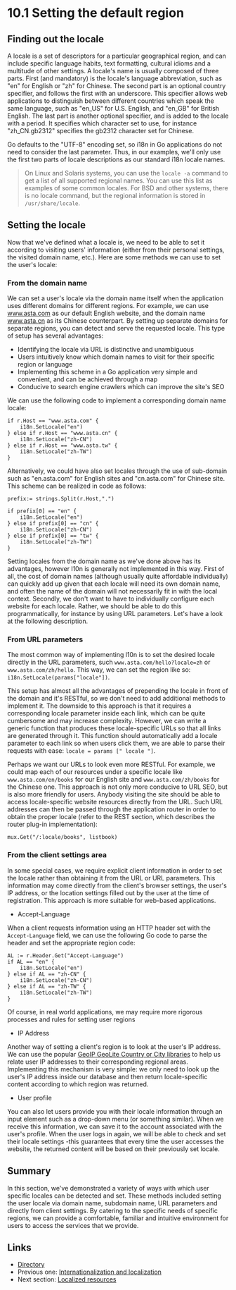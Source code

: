 # 10.1 Setting the default region

## Finding out the locale

A locale is a set of descriptors for a particular geographical region, and can include specific language habits, text formatting, cultural idioms and a multitude of other settings. A locale's name is usually composed of three parts. First (and mandatory) is the locale's language abbreviation, such as "en" for English or "zh" for Chinese. The second part is an optional country specifier, and follows the first with an underscore. This specifier allows web applications to distinguish between different countries which speak the same language, such as "en_US" for U.S. English, and "en_GB" for British English. The last part is another optional specifier, and is added to the locale with a period. It specifies which character set to use, for instance "zh_CN.gb2312" specifies the gb2312 character set for Chinese.

Go defaults to the "UTF-8" encoding set, so i18n in Go applications do not need to consider the last parameter. Thus, in our examples, we'll only use the first two parts of locale descriptions as our standard i18n locale names. 

> On Linux and Solaris systems, you can use the `locale -a` command to get a list of all supported regional names. You can use this list as examples of some common locales. For BSD and other systems, there is no locale command, but the regional information is stored in `/usr/share/locale`.

## Setting the locale

Now that we've defined what a locale is, we need to be able to set it according to visiting users' information (either from their personal settings, the visited domain name, etc.). Here are some methods we can use to set the user's locale: 

### From the domain name

We can set a user's locale via the domain name itself when the application uses different domains for different regions. For example, we can use www.asta.com as our default English website, and the domain name www.asta.cn as its Chinese counterpart. By setting up separate domains for separate regions, you can detect and serve the requested locale. This type of setup has several advantages:

- Identifying the locale via URL is distinctive and unambiguous 
- Users intuitively know which domain names to visit for their specific region or language 
- Implementing this scheme in a Go application very simple and convenient, and can be achieved through a map
- Conducive to search engine crawlers which can improve the site's SEO

We can use the following code to implement a corresponding domain name locale:

	if r.Host == "www.asta.com" {
		i18n.SetLocale("en")
	} else if r.Host == "www.asta.cn" {
		i18n.SetLocale("zh-CN")
	} else if r.Host == "www.asta.tw" {
		i18n.SetLocale("zh-TW")
	}

Alternatively, we could have also set locales through the use of sub-domain such as "en.asta.com" for English sites and "cn.asta.com" for Chinese site. This scheme can be realized in code as follows:

	prefix:= strings.Split(r.Host,".")

	if prefix[0] == "en" {
		i18n.SetLocale("en")
	} else if prefix[0] == "cn" {
		i18n.SetLocale("zh-CN")
	} else if prefix[0] == "tw" {
		i18n.SetLocale("zh-TW")
	}

Setting locales from the domain name as we've done above has its advantages, however l10n is generally not implemented in this way. First of all, the cost of domain names (although usually quite affordable individually) can quickly add up given that each locale will need its own domain name, and often the name of the domain will not necessarily fit in with the local context. Secondly, we don't want to have to individually configure each website for each locale. Rather, we should be able to do this programmatically, for instance by using URL parameters. Let's have a look at the following description.

### From URL parameters 

The most common way of implementing l10n is to set the desired locale directly in the URL parameters, such `www.asta.com/hello?locale=zh` or `www.asta.com/zh/hello`. This way, we can set the region like so: `i18n.SetLocale(params["locale"])`.

This setup has almost all the advantages of prepending the locale in front of the domain and it's RESTful, so we don't need to add additional methods to implement it. The downside to this approach is that it requires a corresponding locale parameter inside each link, which can be quite cumbersome and may increase complexity. However, we can write a generic function that produces these locale-specific URLs so that all links are generated through it. This function should automatically add a locale parameter to each link so when users click them, we are able to parse their requests with ease: `locale = params [" locale "]`.

Perhaps we want our URLs to look even more RESTful. For example, we could map each of our resources under a specific locale like `www.asta.com/en/books` for our English site and `www.asta.com/zh/books` for the Chinese one. This approach is not only more conducive to URL SEO, but is also more friendly for users. Anybody visiting the site should be able to access locale-specific website resources directly from the URL. Such URL addresses can then be passed through the application router in order to obtain the proper locale (refer to the REST section, which describes the router plug-in implementation):

	mux.Get("/:locale/books", listbook)

### From the client settings area

In some special cases, we require explicit client information in order to set the locale rather than obtaining it from the URL or URL parameters. This information may come directly from the client's browser settings, the user's IP address, or the location settings filled out by the user at the time of registration. This approach is more suitable for web-based applications.

- Accept-Language

When a client requests information using an HTTP header set with the `Accept-Language` field, we can use the following Go code to parse the header and set the appropriate region code: 

	AL := r.Header.Get("Accept-Language")
	if AL == "en" {
		i18n.SetLocale("en")
	} else if AL == "zh-CN" {
		i18n.SetLocale("zh-CN")
	} else if AL == "zh-TW" {
		i18n.SetLocale("zh-TW")
	}

Of course, in real world applications, we may require more rigorous processes and rules for setting user regions 

- IP Address

Another way of setting a client's region is to look at the user's IP address. We can use the popular [GeoIP GeoLite Country or City libraries](http://dev.maxmind.com/geoip/legacy/geolite/) to help us relate user IP addresses to their corresponding regional areas. Implementing this mechanism is very simple: we only need to look up the user's IP address inside our database and then return locale-specific content according to which region was returned. 

- User profile

You can also let users provide you with their locale information through an input element such as a drop-down menu (or something similar). When we receive this information, we can save it to the account associated with the user's profile. When the user logs in again, we will be able to check and set their locale settings -this guarantees that every time the user accesses the website, the returned content will be based on their previously set locale.

## Summary

In this section, we've demonstrated a variety of ways with which user specific locales can be detected and set. These methods included setting the user locale via domain name, subdomain name, URL parameters and directly from client settings. By catering to the specific needs of specific regions, we can provide a comfortable, familiar and intuitive environment for users to access the services that we provide. 

## Links

- [Directory](preface.md)
- Previous one: [Internationalization and localization](10.0.md)
- Next section: [Localized resources](10.2.md)
